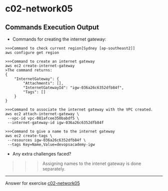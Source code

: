 # c02-network05

## Commands Execution Output

- Commands for creating the internet gateway:
```
>>>Command to check current region[Sydney [ap-southeast2]]
aws configure get region

>>>Command to create an internet gateway 
aws ec2 create-internet-gateway
>The command returns:
{
    "InternetGateway": {
        "Attachments": [],
        "InternetGatewayId": "igw-036a26c6352dfb84f",
        "Tags": []
    }
}

>>>Command to associate the internet gateway with the VPC created.
aws ec2 attach-internet-gateway \
 --vpc-id vpc-081afcee350babdf5 \
 --internet-gateway-id igw-036a26c6352dfb84f 

>>>Command to give a name to the internet gateway
aws ec2 create-tags \
 --resources igw-036a26c6352dfb84f \
 --tags Key=Name,Value=devopsacademy-igw

```

- Any extra challenges faced?
>>>Assigning names to the intenet gateway is done separately.


***
Answer for exercise [c02-network05](https://github.com/devopsacademyau/academy/blob/893381c6f0b69434d9e8597d3d4b1c17f9bc1371/classes/02class/exercises/c02-network05/README.md)
